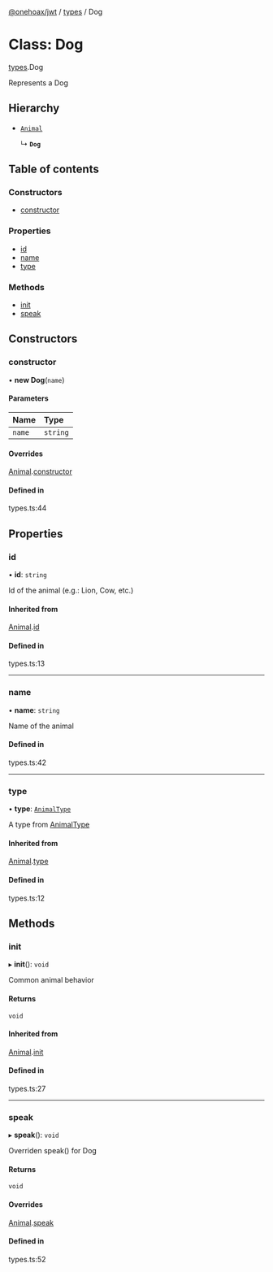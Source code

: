 [@onehoax/jwt](../README.md) / [types](../modules/types.md) / Dog

# Class: Dog

[types](../modules/types.md).Dog

Represents a Dog

## Hierarchy

- [`Animal`](types.Animal.md)

  ↳ **`Dog`**

## Table of contents

### Constructors

- [constructor](types.Dog.md#constructor)

### Properties

- [id](types.Dog.md#id)
- [name](types.Dog.md#name)
- [type](types.Dog.md#type)

### Methods

- [init](types.Dog.md#init)
- [speak](types.Dog.md#speak)

## Constructors

### constructor

• **new Dog**(`name`)

#### Parameters

| Name | Type |
| :------ | :------ |
| `name` | `string` |

#### Overrides

[Animal](types.Animal.md).[constructor](types.Animal.md#constructor)

#### Defined in

types.ts:44

## Properties

### id

• **id**: `string`

Id of the animal (e.g.: Lion, Cow, etc.)

#### Inherited from

[Animal](types.Animal.md).[id](types.Animal.md#id)

#### Defined in

types.ts:13

___

### name

• **name**: `string`

Name of the animal

#### Defined in

types.ts:42

___

### type

• **type**: [`AnimalType`](../modules/types.md#animaltype)

A type from [AnimalType](../modules/types.md#animaltype)

#### Inherited from

[Animal](types.Animal.md).[type](types.Animal.md#type)

#### Defined in

types.ts:12

## Methods

### init

▸ **init**(): `void`

Common animal behavior

#### Returns

`void`

#### Inherited from

[Animal](types.Animal.md).[init](types.Animal.md#init)

#### Defined in

types.ts:27

___

### speak

▸ **speak**(): `void`

Overriden speak() for Dog

#### Returns

`void`

#### Overrides

[Animal](types.Animal.md).[speak](types.Animal.md#speak)

#### Defined in

types.ts:52
